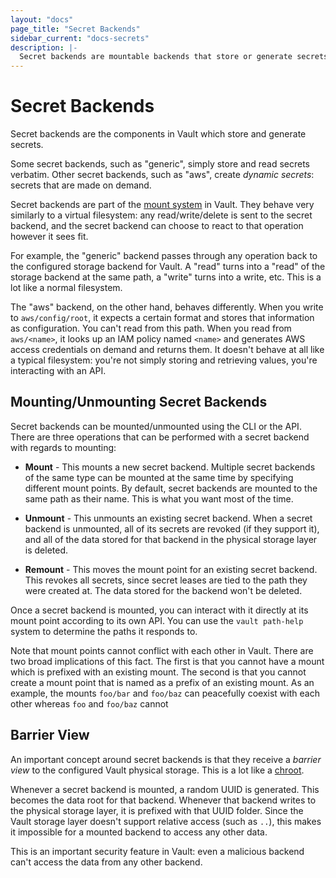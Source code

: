 ```yaml
---
layout: "docs"
page_title: "Secret Backends"
sidebar_current: "docs-secrets"
description: |-
  Secret backends are mountable backends that store or generate secrets in Vault.
---
```


# Secret Backends

Secret backends are the components in Vault which store and generate
secrets.

Some secret backends, such as "generic", simply store and read
secrets verbatim. Other secret backends, such as "aws", create _dynamic
secrets_: secrets that are made on demand.

Secret backends are part of the
[mount system](#)
in Vault. They behave very similarly to a virtual filesystem:
any read/write/delete is sent to the secret backend, and the secret
backend can choose to react to that operation however it sees fit.

For example, the "generic" backend passes through any operation back
to the configured storage backend for Vault. A "read" turns into a
"read" of the storage backend at the same path, a "write" turns into
a write, etc. This is a lot like a normal filesystem.

The "aws" backend, on the other hand, behaves differently. When you
write to `aws/config/root`, it expects a certain format and stores that
information as configuration. You can't read from this path. When you
read from `aws/<name>`, it looks up an IAM policy named `<name>` and
generates AWS access credentials on demand and returns them. It doesn't
behave at all like a typical filesystem: you're not simply storing and
retrieving values, you're interacting with an API.

## Mounting/Unmounting Secret Backends

Secret backends can be mounted/unmounted using the CLI or the API.
There are three operations that can be performed with a secret backend
with regards to mounting:

  * **Mount** - This mounts a new secret backend. Multiple secret
    backends of the same type can be mounted at the same time by
    specifying different mount points. By default, secret backends are
    mounted to the same path as their name. This is what you want most
    of the time.

  * **Unmount** - This unmounts an existing secret backend. When a secret
    backend is unmounted, all of its secrets are revoked (if they support
    it), and all of the data stored for that backend in the physical storage
    layer is deleted.

  * **Remount** - This moves the mount point for an existing secret backend.
    This revokes all secrets, since secret leases are tied to the path they
    were created at. The data stored for the backend won't be deleted.

Once a secret backend is mounted, you can interact with it directly
at its mount point according to its own API. You can use the `vault path-help`
system to determine the paths it responds to.

Note that mount points cannot conflict with each other in Vault. There are
two broad implications of this fact. The first is that you cannot have
a mount which is prefixed with an existing mount. The second is that you
cannot create a mount point that is named as a prefix of an existing mount.
As an example, the mounts `foo/bar` and `foo/baz` can peacefully coexist
with each other whereas `foo` and `foo/baz` cannot
    
## Barrier View

An important concept around secret backends is that they receive a
_barrier view_ to the configured Vault physical storage. This is a lot
like a [chroot](https://en.wikipedia.org/wiki/Chroot).

Whenever a secret backend is mounted, a random UUID is generated. This
becomes the data root for that backend. Whenever that backend writes to
the physical storage layer, it is prefixed with that UUID folder. Since
the Vault storage layer doesn't support relative access (such as `..`),
this makes it impossible for a mounted backend to access any other data.

This is an important security feature in Vault: even a malicious backend
can't access the data from any other backend.
